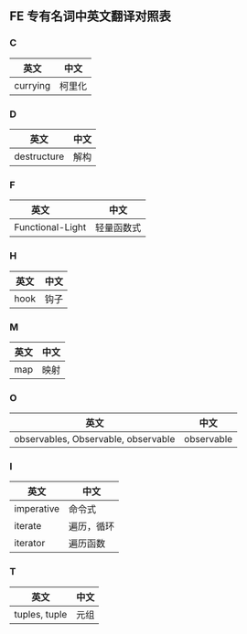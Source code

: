  ## FE 专有名词中英文翻译对照表

### C

英文         | 中文
------------ | -------------
currying | 柯里化

### D

英文         | 中文
------------ | -------------
destructure | 解构

### F

英文         | 中文
------------ | -------------
Functional-Light | 轻量函数式

### H

英文         | 中文
------------ | -------------
hook | 钩子

### M

英文         | 中文
------------ | -------------
map | 映射

### O

英文         | 中文
------------ | -------------
observables, Observable, observable | observable

### I

英文         | 中文
------------ | -------------
imperative | 命令式
iterate | 遍历，循环
iterator | 遍历函数

### T

英文         | 中文
------------ | -------------
tuples, tuple | 元组
